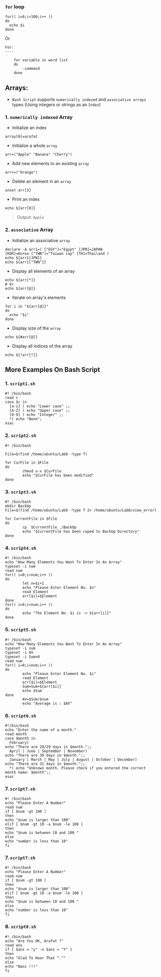 
### `for` loop 
````shell
for(( i=0;i<100;i++ )) 
do   
  echo $i
done      
````
Or
````shell
For:
----

    for variable in word list
    do
        -command
    done
````

## Arrays:

- `Bash Script` supports `numerically indexed` and `associative arrays` types (Using integers or strings as an `Index`)

### 1. `numerically indexed` Array

- Initialize an index
````shell
array[0]=arafat
````

- Initialize a whole `array`
````shell
arr=("Apple" "Banana" "Cherry")
````

- Add new elements to an existing `array`
````shell
arr+=("Orange")
````

- Delete an element in an `array`
````shell
unset arr[3]
````

- Print an index 
````shell
echo ${arr[0]}
````
> Output: `Apple`


### 2. `associative` Array

- Initialize an associative `array`
````shell
declare -A arr1=( ["EGY"]="Egypt" [JPN]=JAPAN
[KOR]=Korea ["TWN"]="Taiwan cap" [TH]=Thailand )
echo ${arr1[JPN]}
echo ${arr1["TWN"]}
````

- Display all elements of an array
````shell
echo ${arr[*]}
# Or
echo ${arr[@]}
````

- Iterate on array's elements
````shell
for i in "${arr[@]}"
do
  echo "$i"
done
````

- Display size of the `array`
````shell
echo ${#arr[@]}
````

- Display all indices of the array
````shell
echo ${!arr[*]}
````


## More Examples On Bash Script

### 1. `script1.sh`
````shell
#! /bin/bash
read c
case $c in
  [a-z] ) echo "Lower case" ;;
  [A-Z] ) echo "Upper case" ;;
  [0-9] ) echo "Integer" ;;
  *) echo "None";
esac
````


### 2. `script2.sh`
````shell
#! /bin/bash

File=$(find /home/ubuntu/Lab8 -type f)

for CurFile in $File
do
        chmod u-x $CurFile
        echo "$CurFile has been modified"
done
````




### 3. `script3.sh`
````shell
#! /bin/bash
mkdir BackUp
File=$(find /home/ubuntu/Lab8 -type f 2> /home/ubuntu/Lab8/view_error)

for CurrentFile in $File
do
        cp  $CurrentFile ./BackUp
        echo "$CurrentFile has been coped to BackUp Directory"
done
````


### 4. `script4.sh`
````shell
#! /bin/bash
echo "How Many Elements You Want To Enter In An Array"
typeset -i num
read num
for(( i=0;i<num;i++ ))
do
        let n=$i+1
        echo "Please Enter Element No. $n"
        read Element
        arr[$i]=$Element
done
for(( i=0;i<num;i++ ))
do
        echo "The Element No. $i is -> ${arr[i]}"
done
````


### 5. `script5.sh`
````shell
#! /bin/bash
echo "How Many Elements You Want To Enter In An Array"
typeset -i num
typeset -i AV
typeset -i Sum=0
read num
for(( i=0;i<num;i++ ))
do
        echo "Please Enter Element No. $i"
        read Element
        arr[$i]=$Element
        Sum=Sum+${arr[$i]}
        echo $Sum
done
        AV=$Sum/$num
        echo "Average is : $AV"
````  

### 6. `script6.sh`
````shell
#!/bin/bash
echo "Enter the name of a month."
read month
case $month in
  February)
echo "There are 28/29 days in $month.";;
  April | June | September | November)
echo "There are 30 days in $month.";;
  January | March | May | July | August | October | December)
echo "There are 31 days in $month.";;
  *) echo "Unknown month. Please check if you entered the correct month name: $month";;
esac
````  




### 7. `script7.sh`
````shell
#! /bin/bash
echo "Please Enter A Number"
read num
if [ $num -gt 100 ]
then
echo "$num is larger than 100"
elif [ $num -gt 10 -a $num -le 100 ]
then
echo "$num is between 10 and 100 "
else
echo "number is less than 10"
fi
````  


### 7. `script7.sh`
````shell
#! /bin/bash
echo "Please Enter A Number"
read num
if [ $num -gt 100 ]
then
echo "$num is larger than 100"
elif [ $num -gt 10 -a $num -le 100 ]
then
echo "$num is between 10 and 100 "
else
echo "number is less than 10"
fi
````

### 8. `script8.sh`
````shell
#! /bin/bash
echo "Are You OK, Arafat ?"
read ans
if [ $ans = "y" -o $ans = "Y" ]
then
echo "Glad To Hear That ^-^"
else
echo "Nani !!!"
fi
````
